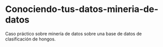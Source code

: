 # Conociendo-tus-datos-mineria-de-datos
Caso práctico sobre minería de datos sobre una base de datos de clasificación de hongos.
